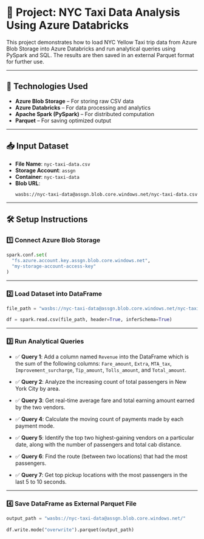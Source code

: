 
# 🚖 Project: NYC Taxi Data Analysis Using Azure Databricks

This project demonstrates how to load NYC Yellow Taxi trip data from Azure Blob Storage into Azure Databricks and run analytical queries using PySpark and SQL. The results are then saved in an external Parquet format for further use.

---

## 🔧 Technologies Used

- **Azure Blob Storage** – For storing raw CSV data  
- **Azure Databricks** – For data processing and analytics  
- **Apache Spark (PySpark)** – For distributed computation  
- **Parquet** – For saving optimized output  

---

## 📥 Input Dataset

- **File Name**: `nyc-taxi-data.csv`  
- **Storage Account**: `assgn`  
- **Container**: `nyc-taxi-data`  
- **Blob URL**:  
  ```
  wasbs://nyc-taxi-data@assgn.blob.core.windows.net/nyc-taxi-data.csv
  ```

---

## 🛠️ Setup Instructions

### 1️⃣ Connect Azure Blob Storage

```python
spark.conf.set(
  "fs.azure.account.key.assgn.blob.core.windows.net",
  "my-storage-account-access-key"
)
```

---

### 2️⃣ Load Dataset into DataFrame

```python
file_path = "wasbs://nyc-taxi-data@assgn.blob.core.windows.net/nyc-taxi-data.csv"

df = spark.read.csv(file_path, header=True, inferSchema=True)
```

---

### 3️⃣ Run Analytical Queries

- ✅ **Query 1**: Add a column named `Revenue` into the DataFrame which is the sum of the following columns: `Fare_amount`, `Extra`, `MTA_tax`, `Improvement_surcharge`, `Tip_amount`, `Tolls_amount`, and `Total_amount`.

- ✅ **Query 2**: Analyze the increasing count of total passengers in New York City by area.

- ✅ **Query 3**: Get real-time average fare and total earning amount earned by the two vendors.

- ✅ **Query 4**: Calculate the moving count of payments made by each payment mode.

- ✅ **Query 5**: Identify the top two highest-gaining vendors on a particular date, along with the number of passengers and total cab distance.

- ✅ **Query 6**: Find the route (between two locations) that had the most passengers.

- ✅ **Query 7**: Get top pickup locations with the most passengers in the last 5 to 10 seconds.

---

### 4️⃣ Save DataFrame as External Parquet File

```python
output_path = "wasbs://nyc-taxi-data@assgn.blob.core.windows.net/"
 
df.write.mode("overwrite").parquet(output_path)
```
